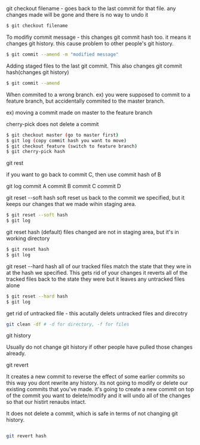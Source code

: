 # 


git checkout filename - goes back to the last commit for that file. 
any changes made will be gone and there is no way to undo it
```bash
$ git checkout filename
```


To modifiy commit message - this changes git commit hash too. it means it changes git history. this cause problem to other people's git history. 
```bash
$ git commit --amend -m "modified message"
```


Adding staged files to the last git commit. This also changes git commit hash(changes git history)
```bash
$ git commit --amend 
```

When commited to a wrong branch. ex) you were supposed to commit to a feature branch, but accidentally commited to the master branch.

ex) moving a commit made on master to the feature branch

cherry-pick does not delete a commit
```bash
$ git checkout master (go to master first)
$ git log (copy commit hash you want to move)
$ git checkout feature (switch to feature branch)
$ git cherry-pick hash
```



git rest

if you want to go back to commit C, then use commit hash of B

git log
commit A
commit B
commit C
commit D




git reset --soft hash
soft reset us back to the commit we specified, but it keeps our changes that we made wihin staging area. 
```bash
$ git reset --soft hash
$ git log
```

git reset hash (default)
files changed are not in staging area, but it's in working directory
```bash
$ git reset hash
$ git log
```



git reset --hard hash
all of our tracked files match the state that they wre in at the hash we specified. This gets rid of your changes
it reverts all of the tracked files back to the state they were but it leaves any untracked files alone
```bash
$ git reset --hard hash
$ git log
```

get rid of untracked file - this acutally delets untracked files and direcotry
``` bash
git clean -df # -d for directory, -f for files
```


git history

Usually do not change git history if other people have pulled those changes already. 

git revert

It creates a new commit to reverse the effect of some earlier commits so this way you dont rewrite any history. its not going to modify or delete our existing commits that you've made.  it's going to create a new commit on top of the commit you want to delete/modify and it will undo all of the changes so that our histirt renaubs intact.

It does not delete a commit, which is safe in terms of not changing git history.


``` bash

git revert hash
```
